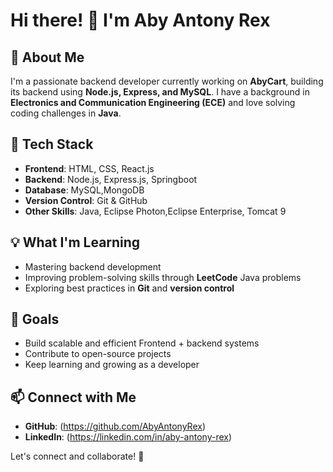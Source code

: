 # Hi there! 👋 I'm Aby Antony Rex

## 🚀 About Me
I'm a passionate backend developer currently working on **AbyCart**, building its backend using **Node.js, Express, and MySQL**. I have a background in **Electronics and Communication Engineering (ECE)** and love solving coding challenges in **Java**.

## 🔧 Tech Stack
- **Frontend**: HTML, CSS, React.js
- **Backend**: Node.js, Express.js, Springboot
- **Database**: MySQL,MongoDB
- **Version Control**: Git & GitHub
- **Other Skills**: Java, Eclipse Photon,Eclipse Enterprise, Tomcat 9

## 💡 What I'm Learning
- Mastering backend development
- Improving problem-solving skills through **LeetCode** Java problems
- Exploring best practices in **Git** and **version control**

## 🎯 Goals
- Build scalable and efficient Frontend + backend systems
- Contribute to open-source projects
- Keep learning and growing as a developer

## 📫 Connect with Me
- **GitHub**: (https://github.com/AbyAntonyRex)
- **LinkedIn**: (https://linkedin.com/in/aby-antony-rex)

Let's connect and collaborate! 🚀
